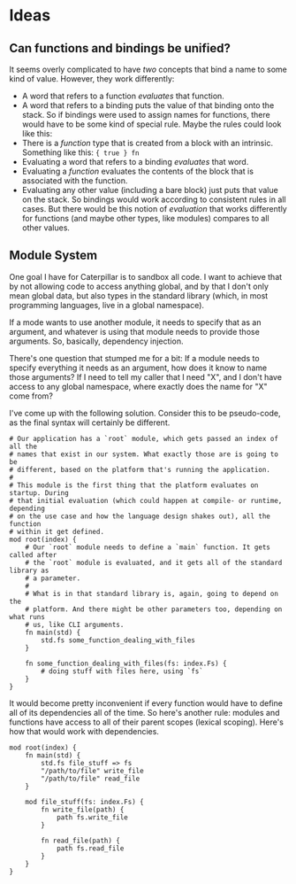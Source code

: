 # Ideas

## Can functions and bindings be unified?

It seems overly complicated to have _two_ concepts that bind a name to some kind
of value. However, they work differently:

- A word that refers to a function _evaluates_ that function.
- A word that refers to a binding puts the value of that binding onto the stack.
  So if bindings were used to assign names for functions, there would have to be
  some kind of special rule. Maybe the rules could look like this:
- There is a _function_ type that is created from a block with an intrinsic.
  Something like this: `{ true } fn`
- Evaluating a word that refers to a binding _evaluates_ that word.
- Evaluating a _function_ evaluates the contents of the block that is associated
  with the function.
- Evaluating any other value (including a bare block) just puts that value on
  the stack. So bindings would work according to consistent rules in all cases.
  But there would be this notion of _evaluation_ that works differently for
  functions (and maybe other types, like modules) compares to all other values.

## Module System

One goal I have for Caterpillar is to sandbox all code. I want to achieve that
by not allowing code to access anything global, and by that I don't only mean
global data, but also types in the standard library (which, in most programming
languages, live in a global namespace).

If a mode wants to use another module, it needs to specify that as an argument,
and whatever is using that module needs to provide those arguments. So,
basically, dependency injection.

There's one question that stumped me for a bit: If a module needs to specify
everything it needs as an argument, how does it know to name those arguments? If
I need to tell my caller that I need "X", and I don't have access to any global
namespace, where exactly does the name for "X" come from?

I've come up with the following solution. Consider this to be pseudo-code, as
the final syntax will certainly be different.

```
# Our application has a `root` module, which gets passed an index of all the
# names that exist in our system. What exactly those are is going to be
# different, based on the platform that's running the application.
#
# This module is the first thing that the platform evaluates on startup. During
# that initial evaluation (which could happen at compile- or runtime, depending
# on the use case and how the language design shakes out), all the function
# within it get defined.
mod root(index) {
    # Our `root` module needs to define a `main` function. It gets called after
    # the `root` module is evaluated, and it gets all of the standard library as
    # a parameter.
    #
    # What is in that standard library is, again, going to depend on the
    # platform. And there might be other parameters too, depending on what runs
    # us, like CLI arguments.
    fn main(std) {
        std.fs some_function_dealing_with_files
    }

    fn some_function_dealing_with_files(fs: index.Fs) {
        # doing stuff with files here, using `fs`
    }
}
```

It would become pretty inconvenient if every function would have to define all
of its dependencies all of the time. So here's another rule: modules and
functions have access to all of their parent scopes (lexical scoping). Here's
how that would work with dependencies.

```
mod root(index) {
    fn main(std) {
        std.fs file_stuff => fs
        "/path/to/file" write_file
        "/path/to/file" read_file
    }

    mod file_stuff(fs: index.Fs) {
        fn write_file(path) {
            path fs.write_file
        }

        fn read_file(path) {
            path fs.read_file
        }
    }
}
```
